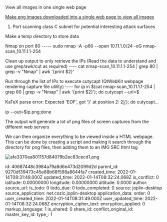 View all images in one single web page

<ins>Make png images downloaded into a single web page to view all images</ins>

1.  Port scanning class C subnet for potential interesting attack surfaces

Make a temp directory to store data

Nmap on port 80 ----- sudo nmap -A -p80 --open 10.11.1.0/24 -oG nmap-scan_10.11.1.1-254

Clean up output to only retrieve the IPs (Read the data to understand and use grep/awk/cut as required) ---- cat nmap-scan_10.11.1.1-254 | grep 80 | grep -v "Nmap" | awk '{print $2}'

Run through the list of IPs to execute cutycapt (QtWebKit webpage rendering capture file utility) ---- for ip in $(cat nmap-scan_10.11.1.1-254 | grep 80 | grep -v "Nmap" | awk '{print $2}'); do cutycapt --url=$

KaTeX parse error: Expected 'EOF', got '}' at position 2: 2}̲'); do cutycapt…

ip --out=$ip.png;done

The output will generate a lot of png files of screen captures from the different web servers

We can then organize everything to be viewed inside a HTML webpage. This can be done by creating a script and making it search through the directory for png files, then adding them to an IMG SRC html tag

![afe3370ea801157d84079b2ec83cecd1.png](:/c6dce4a9f0d14138a88e1eae0f3d855b)

id: 40687448c3984a79a8d6e473d2099d2d
parent_id: 9270df39473c45e88b68f598a8644fa7
created_time: 2022-01-14T08:31:49.000Z
updated_time: 2022-01-14T08:32:24.068Z
is_conflict: 0
latitude: 0.00000000
longitude: 0.00000000
altitude: 0.0000
author: 
source_url: 
is_todo: 0
todo_due: 0
todo_completed: 0
source: joplin-desktop
source_application: net.cozic.joplin-desktop
application_data: 
order: 0
user_created_time: 2022-01-14T08:31:49.000Z
user_updated_time: 2022-01-14T08:32:24.068Z
encryption_cipher_text: 
encryption_applied: 0
markup_language: 1
is_shared: 0
share_id: 
conflict_original_id: 
master_key_id: 
type_: 1